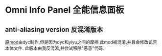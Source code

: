 # Omni Info Panel 全能信息面板

## anti-aliasing version 反混淆版本
[原mod][1]由dyc制作,但是因为dyc和yiyu之间的摩擦,此mod被混淆,并且会修改饥荒本体文件.
此版本由我反混淆,并尝试移除"恶意"代码.

[1]: https://steamcommunity.com/sharedfiles/filedetails/?id=1768910043
